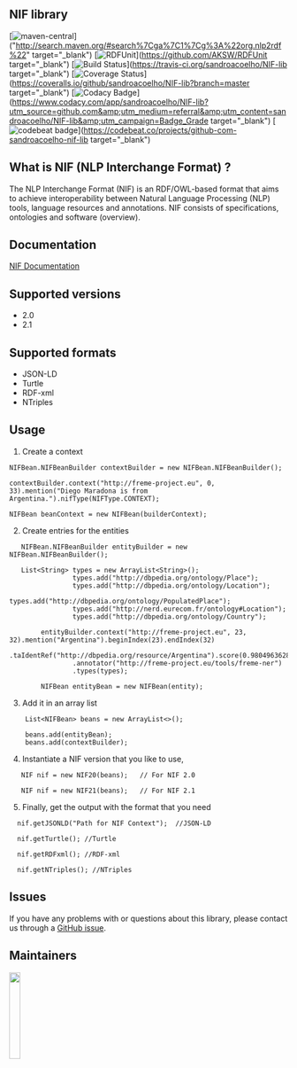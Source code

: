 ## NIF library
[![maven-central](https://img.shields.io/badge/maven--central-0.3-blue.svg)]("http://search.maven.org/#search%7Cga%7C1%7Cg%3A%22org.nlp2rdf%22" target="_blank")
[![RDFUnit](https://img.shields.io/badge/RDFUnit-compliance-brightgreen.svg)](https://github.com/AKSW/RDFUnit target="_blank") [![Build Status](https://travis-ci.org/sandroacoelho/NIF-lib.svg?branch=master)](https://travis-ci.org/sandroacoelho/NIF-lib target="_blank") [![Coverage Status](https://coveralls.io/repos/github/sandroacoelho/NIF-lib/badge.svg?branch=master)](https://coveralls.io/github/sandroacoelho/NIF-lib?branch=master target="_blank")
[![Codacy Badge](https://api.codacy.com/project/badge/Grade/eef8ff92daa34394ab90fea368a2d639)](https://www.codacy.com/app/sandroacoelho/NIF-lib?utm_source=github.com&amp;utm_medium=referral&amp;utm_content=sandroacoelho/NIF-lib&amp;utm_campaign=Badge_Grade target="_blank")
[![codebeat badge](https://codebeat.co/badges/09126edf-2462-436b-8045-78de67d01ef2)](https://codebeat.co/projects/github-com-sandroacoelho-nif-lib target="_blank")

## What is NIF (NLP Interchange Format) ?

The NLP Interchange Format (NIF) is an RDF/OWL-based format that aims to achieve interoperability between Natural Language Processing (NLP) tools, language resources and annotations. NIF consists of specifications, ontologies and software (overview).

## Documentation

[NIF Documentation](http://persistence.uni-leipzig.org/nlp2rdf/)


## Supported versions

 * 2.0 
 * 2.1

## Supported formats

* JSON-LD
* Turtle
* RDF-xml
* NTriples

## Usage

1) Create a context 
```
NIFBean.NIFBeanBuilder contextBuilder = new NIFBean.NIFBeanBuilder();

contextBuilder.context("http://freme-project.eu", 0, 33).mention("Diego Maradona is from Argentina.").nifType(NIFType.CONTEXT);

NIFBean beanContext = new NIFBean(builderContext);

```

2) Create entries for the entities

```
   NIFBean.NIFBeanBuilder entityBuilder = new NIFBean.NIFBeanBuilder();
   
   List<String> types = new ArrayList<String>();
                types.add("http://dbpedia.org/ontology/Place");
                types.add("http://dbpedia.org/ontology/Location");
                types.add("http://dbpedia.org/ontology/PopulatedPlace");
                types.add("http://nerd.eurecom.fr/ontology#Location");
                types.add("http://dbpedia.org/ontology/Country");

        entityBuilder.context("http://freme-project.eu", 23, 32).mention("Argentina").beginIndex(23).endIndex(32)
                .taIdentRef("http://dbpedia.org/resource/Argentina").score(0.9804963628413852)
                .annotator("http://freme-project.eu/tools/freme-ner")
                .types(types);

        NIFBean entityBean = new NIFBean(entity);

```

3) Add it in an array list

```
    List<NIFBean> beans = new ArrayList<>();
    
    beans.add(entityBean);
    beans.add(contextBuilder);
```

4) Instantiate a NIF version that you like to use,

```
   NIF nif = new NIF20(beans);   // For NIF 2.0
   
   NIF nif = new NIF21(beans);   // For NIF 2.1
```

5) Finally, get the output with the format that you need 

```
  nif.getJSONLD("Path for NIF Context");  //JSON-LD  
 
  nif.getTurtle(); //Turtle 
  
  nif.getRDFxml(); //RDF-xml
  
  nif.getNTriples(); //NTriples
```


## Issues

If you have any problems with or questions about this library, please contact us through a [GitHub issue](https://github.com/sandroacoelho/NIF/issues).

## Maintainers

<a href="http://infai.org"><img src="http://infai.org/de/Aktuelles/files?get=10_jahre_infai_gold.PNG" align="left" height="20%" width="20%" ></a>

